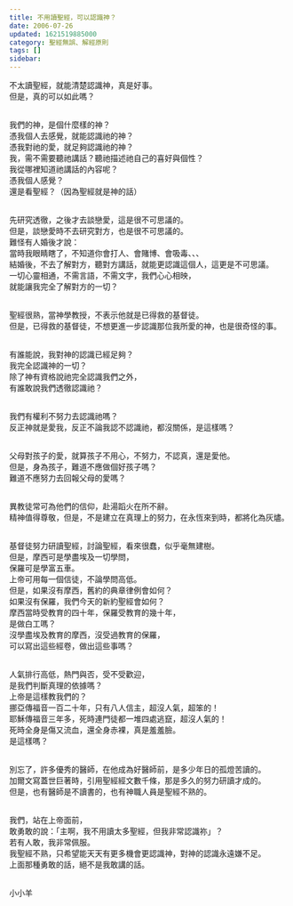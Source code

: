 ```yaml
---
title: 不用讀聖經，可以認識神？
date: 2006-07-26
updated: 1621519885000
category: 聖經無誤、解經原則
tags: []
sidebar: 
---
```


<p>不太讀聖經，就能清楚認識神，真是好事。<br/>
但是，真的可以如此嗎？</p>
<p><br/>
我們的神，是個什麼樣的神？<br/>
憑我個人去感覺，就能認識祂的神？<br/>
憑我對祂的愛，就足夠認識祂的神？<br/>
我，需不需要聽祂講話？聽祂描述祂自己的喜好與個性？<br/>
我從哪裡知道祂講話的內容呢？<br/>
憑我個人感覺？<br/>
還是看聖經？（因為聖經就是神的話）</p>
<p><br/>
先研究透徹，之後才去談戀愛，這是很不可思議的。<br/>
但是，談戀愛時不去研究對方，也是很不可思議的。<br/>
難怪有人婚後才說：<br/>
當時我眼睛瞎了，不知道你會打人、會賭博、會吸毒、、、<br/>
結婚後，不去了解對方，聽對方講話，就能更認識這個人，這更是不可思議。<br/>
一切心靈相通，不需言語，不需文字，我們心心相映，<br/>
就能讓我完全了解對方的一切？</p>
<p><br/>
聖經很熟，當神學教授，不表示他就是已得救的基督徒。<br/>
但是，已得救的基督徒，不想更進一步認識那位我所愛的神，也是很奇怪的事。</p>
<p><br/>
有誰能說，我對神的認識已經足夠？<br/>
我完全認識神的一切？<br/>
除了神有資格說祂完全認識我們之外，<br/>
有誰敢說我們透徹認識祂？</p>
<p><br/>
我們有權利不努力去認識祂嗎？<br/>
反正神就是愛我，反正不論我認不認識祂，都沒關係，是這樣嗎？</p>
<p><br/>
父母對孩子的愛，就算孩子不用心，不努力，不認真，還是愛他。<br/>
但是，身為孩子，難道不應做個好孩子嗎？<br/>
難道不應努力去回報父母的愛嗎？</p>
<p><br/>
異教徒常可為他們的信仰，赴湯蹈火在所不辭。<br/>
精神值得尊敬，但是，不是建立在真理上的努力，在永恆來到時，都將化為灰燼。</p>
<p><br/>
基督徒努力研讀聖經，討論聖經，看來很蠢，似乎毫無建樹。<br/>
但是，摩西可是學盡埃及一切學問，<br/>
保羅可是學富五車。<br/>
上帝可用每一個信徒，不論學問高低。<br/>
但是，如果沒有摩西，舊約的典章律例會如何？<br/>
如果沒有保羅，我們今天的新約聖經會如何？<br/>
摩西當時受教育的四十年，保羅受教育的幾十年，<br/>
是做白工嗎？<br/>
沒學盡埃及教育的摩西，沒受過教育的保羅，<br/>
可以寫出這些經卷，做出這些事嗎？</p>
<p><br/>
人氣排行高低，熱門與否，受不受歡迎，<br/>
是我們判斷真理的依據嗎？<br/>
上帝是這樣教我們的？<br/>
挪亞傳福音一百二十年，只有八人信主，超沒人氣，超笨的！<br/>
耶穌傳福音三年多，死時連門徒都一堆四處逃竄，超沒人氣的！<br/>
死時全身是傷又流血，還全身赤裸，真是羞羞臉。<br/>
是這樣嗎？</p>
<p><br/>
別忘了，許多優秀的醫師，在他成為好醫師前，是多少年日的孤燈苦讀的。<br/>
加爾文寫蓋世巨著時，引用聖經經文數千條，那是多久的努力研讀才成的。<br/>
但是，也有醫師是不讀書的，也有神職人員是聖經不熟的。</p>
<p><br/>
我們，站在上帝面前，<br/>
敢勇敢的說：「主啊，我不用讀太多聖經，但我非常認識祢」？<br/>
若有人敢，我非常佩服。<br/>
我聖經不熟，只希望能天天有更多機會更認識神，對神的認識永遠嫌不足。<br/>
上面那種勇敢的話，絕不是我敢講的話。</p>
<p><br/>
小小羊</p>
<p> </p>
